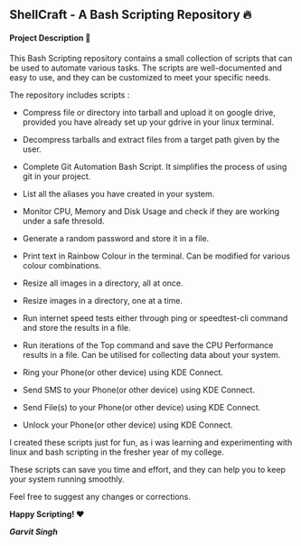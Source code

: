 ## ShellCraft - A Bash Scripting Repository 🔥

#### Project Description 📓

This Bash Scripting repository contains a small collection of scripts that can be used to automate various tasks. The scripts are well-documented and easy to use, and they can be customized to meet your specific needs.

The repository includes scripts :

* Compress file or directory into tarball and upload it on google drive, provided you have already set up your gdrive in your linux terminal. 

* Decompress tarballs and extract files from a target path given by the user.

* Complete Git Automation Bash Script. It simplifies the process of using git in your project.

* List all the aliases you have created in your system.

* Monitor CPU, Memory and Disk Usage and check if they are working under a safe thresold. 

* Generate a random password and store it in a file.

* Print text in Rainbow Colour in the terminal. Can be modified for various colour combinations.

* Resize all images in a directory, all at once.

* Resize images in a directory, one at a time.

* Run internet speed tests either through ping or speedtest-cli command and store the results in a file.

* Run iterations of the Top command and save the CPU Performance results in a file. Can be utilised for collecting data about your system.

* Ring your Phone(or other device) using KDE Connect.

* Send SMS to your Phone(or other device) using KDE Connect.

* Send File(s) to your Phone(or other device) using KDE Connect.

* Unlock your Phone(or other device) using KDE Connect.

I created these scripts just for fun, as i was learning and experimenting with linux and bash scripting in the fresher year of my college.

These scripts can save you time and effort, and they can help you to keep your system running smoothly.

Feel free to suggest any changes or corrections.

**Happy Scripting! ♥️**

**_Garvit Singh_**
